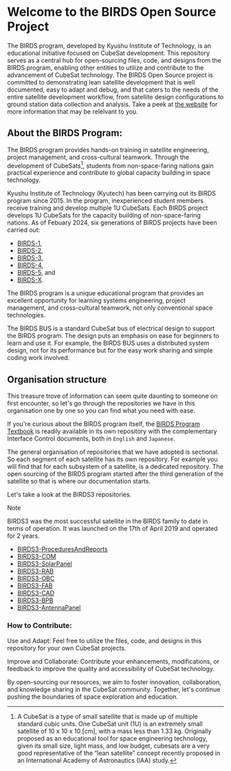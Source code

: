 # Welcome to the BIRDS Open Source Project

The BIRDS program, developed by Kyushu Institute of Technology, is an educational initiative focused on CubeSat development. 
This repository serves as a central hub for open-sourcing files, code, and designs from the BIRDS program, enabling other entities to utilize and contribute to the advancement of CubeSat technology. The BIRDS Open Source project is committed to demonstrating lean satellite development that is well documented, easy to adapt and debug, and that caters to the needs of the entire satellite development workflow, from satellite design configurations to ground station data collection and analysis. Take a peek at [the website](https://birdsopensource.github.io/) for more information that may be relelvant to you.

## About the BIRDS Program:

The BIRDS program provides hands-on training in satellite engineering, project management, and cross-cultural teamwork. 
Through the development of CubeSats[^1], students from non-space-faring nations gain practical experience and contribute to global capacity building in space technology.
[^1]: A CubeSat is a type of small satellite that is made up of multiple standard cubic units. 
  One CubeSat unit (1U) is an extremely small satellite of 10 x 10 x 10 [cm], with a mass less than 1.33 kg. 
Originally proposed as an educational tool for space engineering technology, given its small size, light mass, and low budget, cubesats are a very good representative of the “lean satellite” concept recently proposed in an International Academy of Astronautics (IAA) study. 

Kyushu Institute of Technology (Kyutech) has been carrying out its BIRDS program since 2015. In the program, inexperienced student members receive training and develop multiple 1U CubeSats. Each BIRDS project develops 1U CubeSats for the capacity building of non-space-faring nations. As of Febuary 2024, six generations of BIRDS projects have been carried
out: 
* [BIRDS-1](https://birds1.birds-project.com/),
* [BIRDS-2](https://birds2.birds-project.com/),
* [BIRDS-3](https://birds3.birds-project.com/),
* [BIRDS-4](https://birds4.birds-project.com/),
* [BIRDS-5](https://birds5.birds-project.com/), and
* [BIRDS-X](https://birds-x.birds-project.com/).

The BIRDS program is a unique educational program that provides an excellent opportunity for learning systems
engineering, project management, and cross-cultural teamwork, not only conventional space technologies.  

The BIRDS BUS is a standard CubeSat bus of electrical design to support the BIRDS program. The design puts an emphasis on ease for beginners to learn and use it. 
For example, the BIRDS BUS uses a distributed system design, not for its performance but for the easy work sharing and simple coding work involved. 

## Organisation structure
This treasure trove of information can seem quite daunting to someone on first encounter, so let's go through the repositories we have in this organisation one by one so you can find what you need with ease.

If you're curious about the BIRDS program itself, the [BIRDS Program Textbook](https://github.com/BIRDSOpenSource/BIRDS-GeneralDocumentation) is readily available in its own repository with the complementary Interface Control documents, both in `English` and `Japanese`.

The general organisation of repositories that we have adopted is sectional. So each segment of each satellite has its own repository.
For example you will find that for each subsystem of a satellite, is a dedicated repository. The open sourcing of the BIRDS program started after the third generation of the satellite so that is where our documentation starts.

Let's take a look at the BIRDS3 repositories.
> [!NOTE]
> BIRDS3 was the most successful satellite in the BIRDS family to date in terms of operation. It was launched on the 17th of April 2019 and operated for 2 years.

* [BIRDS3-ProceduresAndReports](https://github.com/BIRDSOpenSource/BIRDS3-ProceduresAndReports)
* [BIRDS3-COM](https://github.com/BIRDSOpenSource/BIRDS3-COM)
* [BIRDS3-SolarPanel](https://github.com/BIRDSOpenSource/BIRDS3-SolarPanel)
* [BIRDS3-RAB](https://github.com/BIRDSOpenSource/BIRDS3-RAB)
* [BIRDS3-OBC](https://github.com/BIRDSOpenSource/BIRDS3-OBC)
* [BIRDS3-FAB](https://github.com/BIRDSOpenSource/BIRDS3-FAB)
* [BIRDS3-CAD](https://github.com/BIRDSOpenSource/BIRDS3-CAD)
* [BIRDS3-BPB](https://github.com/BIRDSOpenSource/BIRDS3-BPB)
* [BIRDS3-AntennaPanel](https://github.com/BIRDSOpenSource/BIRDS3-AntennaPanel)




### How to Contribute:

Use and Adapt: Feel free to utilize the files, code, and designs in this repository for your own CubeSat projects.

Improve and Collaborate: Contribute your enhancements, modifications, or feedback to improve the quality and accessibility of CubeSat technology.

By open-sourcing our resources, we aim to foster innovation, collaboration, and knowledge sharing in the CubeSat community. 
Together, let's continue pushing the boundaries of space exploration and education.
